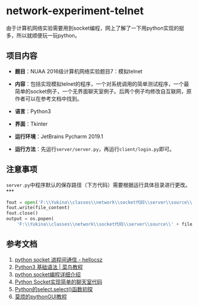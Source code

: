 # network-experiment-telnet

由于计算机网络实验需要用到socket编程，网上了解了一下用python实现的挺多，所以就顺便玩一玩python。


## 项目内容
- **题目**：NUAA 2016级计算机网络实验题目7：模拟telnet

- **内容**：包括实现模拟telnet的程序，一个对系统调用的简单测试程序，一个最简单的socket例子，一个无界面聊天室例子。后两个例子均修改自互联网，原作者可以在参考文档中找到。

- **语言**：Python3

- **界面**：Tkinter

- **运行环境**：JetBrains Pycharm 2019.1

- **运行方法**：先运行`server/server.py`，再运行`client/login.py`即可。


## 注意事项
`server.py`中程序默认的保存路径（下方代码）需要根据运行具体目录进行更改。***
```python
fout = open('F:\\Yukina\\classes\\network\\socket代码\\server\\source\\' + file_name, 'wb')
fout.write(file_content)
fout.close()
output = os.popen(
    'F:\\Yukina\\classes\\network\\socket代码\\server\\source\\' + file_name + ' ' + file_arg)
```


## 参考文档

1. [python socket 进程间通信 - hellocsz](https://blog.csdn.net/hellocsz/article/details/79520273)
2. [Python3 基础语法 | 菜鸟教程](http://www.runoob.com/python3/python3-basic-syntax.html)
3. [python socket编程详细介绍](<https://blog.51cto.com/yangrong/1339593>)
4. [Python Socket实现简单的聊天室代码](https://www.cnblogs.com/roger9567/p/4696953.htm)
5. [Python的select.select()函数初探](<https://blog.csdn.net/vito21/article/details/53319306>)
6. [莫烦的pythonGUI教程](<https://morvanzhou.github.io/tutorials/python-basic/tkinter/3-02-example2/>)


